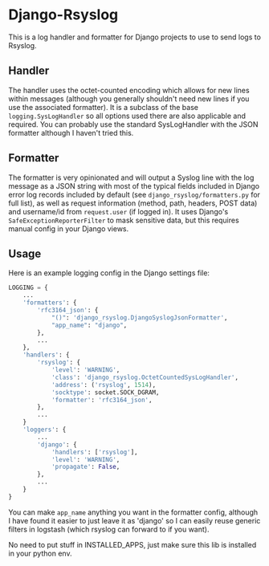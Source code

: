 # Django-Rsyslog

This is a log handler and formatter for Django projects to use to send logs to
Rsyslog.

## Handler
The handler uses the octet-counted encoding which allows for new lines within
messages (although you generally shouldn't need new lines if you use the
associated formatter).  It is a subclass of the base `logging.SysLogHandler` so
all options used there are also applicable and required.  You can probably use
the standard SysLogHandler with the JSON formatter although I haven't tried this.

## Formatter
The formatter is very opinionated and will output a Syslog line with the log
message as a JSON string with most of the typical fields included in Django
error log records included by default (see `django_rsyslog/formatters.py` for
full list), as well as request information (method, path, headers, POST data)
and username/id from `request.user` (if logged in).  It uses Django's
`SafeExceptionReporterFilter` to mask sensitive data, but this requires manual
config in your Django views.

## Usage
Here is an example logging config in the Django settings file:

```python
LOGGING = {
    ...
    'formatters': {
        'rfc3164_json': {
            "()": 'django_rsyslog.DjangoSyslogJsonFormatter',
            "app_name": "django",
        },
        ...
    },
    'handlers': {                                                                                                                                                                                    
        'rsyslog': {
            'level': 'WARNING',
            'class': 'django_rsyslog.OctetCountedSysLogHandler',
            'address': ('rsyslog', 1514),
            'socktype': socket.SOCK_DGRAM,
            'formatter': 'rfc3164_json',
        },
        ...
    }
    'loggers': {
        ...
        'django': {
            'handlers': ['rsyslog'],
            'level': 'WARNING',
            'propagate': False,
        },
        ...
    }
}
```

You can make `app_name` anything you want in the formatter config, although I
have found it easier to just leave it as 'django' so I can easily reuse generic
filters in logstash (which rsyslog can forward to if you want).

No need to put stuff in INSTALLED_APPS, just make sure this lib is installed in
your python env.
